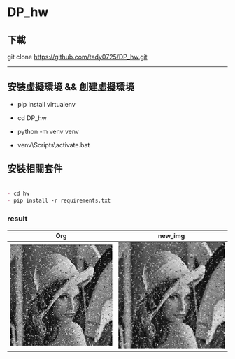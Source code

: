 # DP_hw

## 下載
git clone https://github.com/tady0725/DP_hw.git 

--- 

## 安裝虛擬環境 && 創建虛擬環境


- pip install virtualenv

- cd DP_hw

- python -m venv venv
- venv\Scripts\activate.bat




## 安裝相關套件
```markdown

- cd hw
- pip install -r requirements.txt

```


### result
|   Org | new_img | 
| ----- | ------- | 
| ![Logo](hw/noise_img.jpg) | ![Logo](hw/clean.png)   | 


